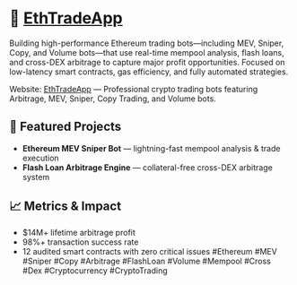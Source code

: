 # 🚀 [EthTradeApp](https://ethtrade.app)

Building high-performance Ethereum trading bots—including MEV, Sniper, Copy, and Volume bots—that use real-time mempool analysis, flash loans, and cross-DEX arbitrage to capture major profit opportunities. Focused on low-latency smart contracts, gas efficiency, and fully automated strategies.

Website: [EthTradeApp](https://ethtrade.app) — Professional crypto trading bots featuring Arbitrage, MEV, Sniper, Copy Trading, and Volume bots.

## 🌟 Featured Projects
- **Ethereum MEV Sniper Bot** — lightning-fast mempool analysis & trade execution  
- **Flash Loan Arbitrage Engine** — collateral-free cross-DEX arbitrage system  

## 📈 Metrics & Impact
- $14M+ lifetime arbitrage profit  
- 98%+ transaction success rate  
- 12 audited smart contracts with zero critical issues
#Ethereum #MEV #Sniper #Copy #Arbitrage #FlashLoan #Volume #Mempool #Cross #Dex #Cryptocurrency #CryptoTrading
